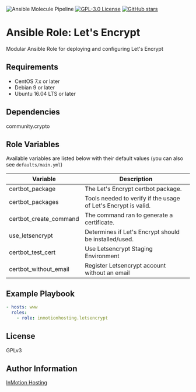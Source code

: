 ![Ansible Molecule Pipeline](https://github.com/inmotionhosting/ansible-role-letsencrypt/actions/workflows/main.yml/badge.svg) [![GPL-3.0 License](https://img.shields.io/github/license/inmotionhosting/ansible-role-letsencrypt.svg?color=blue)](https://github.com/inmotionhosting/ansible-role-letsencrypt/blob/master/LICENSE) [![GitHub stars](https://img.shields.io/github/stars/inmotionhosting/ansible-role-letsencrypt.svg)](https://github.com/inmotionhosting/ansible-role-letsencrypt/stargazers)

# Ansible Role: Let's Encrypt

Modular Ansible Role for deploying and configuring Let's Encrypt

## Requirements

* CentOS 7.x or later
* Debian 9 or later
* Ubuntu 16.04 LTS or later

## Dependencies

community.crypto

## Role Variables

Available variables are listed below with their default values (you can also see `defaults/main.yml`)

| Variable | Description |
| -------- | ----------- |
| certbot_package | The Let's Encrypt certbot package.
| certbot_packages | Tools needed to verify if the usage of Let's Encrypt is valid.
| certbot_create_command | The command ran to generate a certificate.
| use_letsencrypt | Determines if Let's Encrypt should be installed/used.
| certbot_test_cert | Use Letsencrypt Staging Environment
| certbot_without_email | Register Letsencrypt account without an email

## Example Playbook

```yaml
- hosts: www
  roles:
    - role: inmotionhosting.letsencrypt
```

## License

GPLv3

## Author Information

[InMotion Hosting](https://inmotionhosting.com)
